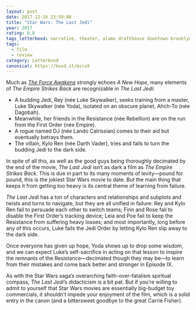 ```yaml
---
layout: post 
date: 2017-12-16 23:59:00
title: "Star Wars: The Last Jedi"
year: 2017
rating: 0.8
tags_letterboxd: narrative, theater, alamo drafthouse downtown brooklyn, nyc
tags:
  - film
  - review
category: Letterboxd
canonical: https://boxd.it/mzcvX
---
```


Much as [<cite>The Force Awakens</cite>](https://letterboxd.com/robweychert/film/star-wars-the-force-awakens/) strongly echoes <cite>A New Hope</cite>, many elements of <cite>The Empire Strikes Back</cite> are recognizable in <cite>The Last Jedi</cite>:

* A budding Jedi, Rey (née Luke Skywalker), seeks training from a master, Luke Skywalker (née Yoda), isolated on an obscure planet, Ahch-To (née Dagobah).
* Meanwhile, her friends in the Resistance (née Rebellion) are on the run from the First Order (née Empire).
* A rogue named DJ (née Lando Calrissian) comes to their aid but eventually betrays them.
* The villain, Kylo Ren (née Darth Vader), tries and fails to turn the budding Jedi to the dark side.

In spite of all this, as well as the good guys being thoroughly decimated by the end of the movie, <cite>The Last Jedi</cite> isn’t as dark a film as <cite>The Empire Strikes Back</cite>. This is due in part to its many moments of levity—pound for pound, this is the jokiest Star Wars movie to date. But the main thing that keeps it from getting too heavy is its central theme of learning from failure.

<cite>The Last Jedi</cite> has a ton of characters and relationships and subplots and twists and turns to navigate, but they are all unified in failure: Rey and Kylo Ren fail to persuade each other to switch teams; Finn and Rose fail to disable the First Order’s tracking device; Leia and Poe fail to keep the Resistance from suffering heavy losses; and most importantly, long before any of this occurs, Luke fails the Jedi Order by letting Kylo Ren slip away to the dark side.

Once everyone has given up hope, Yoda shows up to drop some wisdom, and we can expect Luke’s self-sacrifice in acting on that lesson to inspire the remnants of the Resistance—decimated though they may be—to learn from their mistakes and come back better and stronger in Episode IX.

As with the Star Wars saga’s overarching faith-over-fatalism spiritual compass, <cite>The Last Jedi</cite>’s didacticism is a bit pat. But if you’re willing to admit to yourself that Star Wars movies are essentially big-budget toy commercials, it shouldn’t impede your enjoyment of the film, which is a solid entry in the canon (and a bittersweet goodbye to the great Carrie Fisher).